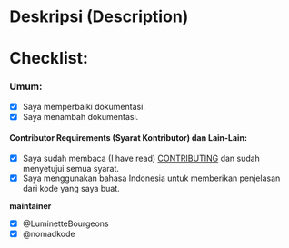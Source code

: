 # Deskripsi (Description)

<!-- Deskripsikan tentang perubahan yang kamu berikan. -->

# Checklist:

### Umum:

- [x] Saya memperbaiki dokumentasi.
- [x] Saya menambah dokumentasi.

#### Contributor Requirements (Syarat Kontributor) dan Lain-Lain:

- [x] Saya sudah membaca (I have read) [CONTRIBUTING](https://github.com/bellshade/Git/blob/main/CONTRIBUTING.md) dan sudah menyetujui semua syarat.
- [x] Saya menggunakan bahasa Indonesia untuk memberikan penjelasan dari kode yang saya buat.

**maintainer**

- [x] @LuminetteBourgeons
- [x] @nomadkode
